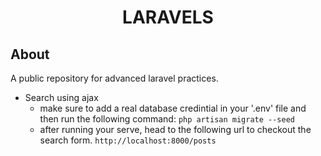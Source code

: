 <h1 align="center">LARAVELS</h1>

## About 

A public repository for advanced laravel practices.

- Search using ajax
    - make sure to add a real database credintial in your '.env' file and then run the following command:
    `php artisan migrate --seed`
    - after running your serve, head to the following url to checkout the search form. `http://localhost:8000/posts`

